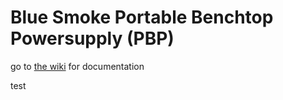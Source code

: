 # Blue Smoke Portable Benchtop Powersupply  (PBP)

go to [the wiki](https://github.com/simenhs/Blue_Smoke_Portable_benchtop_supply/wiki) for documentation


test


